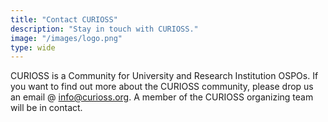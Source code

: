 ```yaml
---
title: "Contact CURIOSS"
description: "Stay in touch with CURIOSS."
image: "/images/logo.png"
type: wide
---
```


CURIOSS is a Community for University and Research Institution OSPOs. If you want to find out more about the CURIOSS community, please drop us an email @ info@curioss.org. A member of the CURIOSS organizing team will be in contact. 



